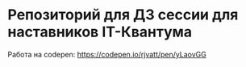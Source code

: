# Репозиторий для ДЗ сессии для наставников IT-Квантума
Работа на codepen: 
https://codepen.io/rjvatt/pen/yLaovGG